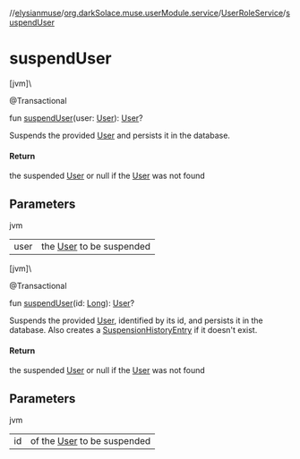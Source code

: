 //[elysianmuse](../../../index.md)/[org.darkSolace.muse.userModule.service](../index.md)/[UserRoleService](index.md)/[suspendUser](suspend-user.md)

# suspendUser

[jvm]\

@Transactional

fun [suspendUser](suspend-user.md)(user: [User](../../org.darkSolace.muse.userModule.model/-user/index.md)): [User](../../org.darkSolace.muse.userModule.model/-user/index.md)?

Suspends the provided [User](../../org.darkSolace.muse.userModule.model/-user/index.md) and persists it in the database.

#### Return

the suspended [User](../../org.darkSolace.muse.userModule.model/-user/index.md) or null if the [User](../../org.darkSolace.muse.userModule.model/-user/index.md) was not found

## Parameters

jvm

| | |
|---|---|
| user | the [User](../../org.darkSolace.muse.userModule.model/-user/index.md) to be suspended |

[jvm]\

@Transactional

fun [suspendUser](suspend-user.md)(id: [Long](https://kotlinlang.org/api/latest/jvm/stdlib/kotlin/-long/index.html)): [User](../../org.darkSolace.muse.userModule.model/-user/index.md)?

Suspends the provided [User](../../org.darkSolace.muse.userModule.model/-user/index.md), identified by its id, and persists it in the database. Also creates a [SuspensionHistoryEntry](../../org.darkSolace.muse.userModule.model/-suspension-history-entry/index.md) if it doesn't exist.

#### Return

the suspended [User](../../org.darkSolace.muse.userModule.model/-user/index.md) or null if the [User](../../org.darkSolace.muse.userModule.model/-user/index.md) was not found

## Parameters

jvm

| | |
|---|---|
| id | of the [User](../../org.darkSolace.muse.userModule.model/-user/index.md) to be suspended |
